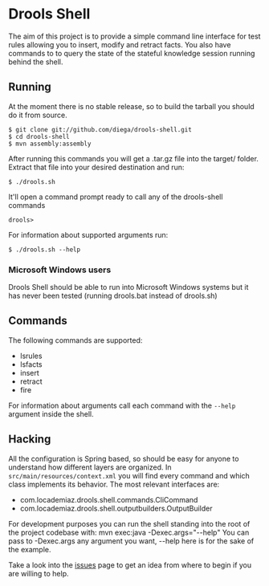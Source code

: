 Drools Shell
============
The aim of this project is to provide a simple command line interface for test rules allowing you to insert, modify and retract facts. You also have commands to to query the state of the stateful knowledge session running behind the shell.

Running
-------
At the moment there is no stable release, so to build the tarball you should do it from source.

    $ git clone git://github.com/diega/drools-shell.git
    $ cd drools-shell
    $ mvn assembly:assembly
After running this commands you will get a .tar.gz file into the target/ folder.
Extract that file into your desired destination and run:

    $ ./drools.sh
It'll open a command prompt ready to call any of the drools-shell commands

    drools>
For information about supported arguments run:

    $ ./drools.sh --help 

### Microsoft Windows users
Drools Shell should be able to run into Microsoft Windows systems but it has never been tested (running drools.bat instead of drools.sh)

Commands
--------
The following commands are supported:

* lsrules
* lsfacts
* insert
* retract
* fire

For information about arguments call each command with the `--help` argument inside the shell.

Hacking
-------
All the configuration is Spring based, so should be easy for anyone to understand how different layers are organized. In `src/main/resources/context.xml` you will find every command and which class implements its behavior.
The most relevant interfaces are:

* com.locademiaz.drools.shell.commands.CliCommand
* com.locademiaz.drools.shell.outputbuilders.OutputBuilder<T>

For development purposes you can run the shell standing into the root of the project codebase with:
     mvn exec:java -Dexec.args="--help"
You can pass to -Dexec.args any argument you want, --help here is for the sake of the example.

Take a look into the [issues](https://github.com/diega/drools-shell/issues) page to get an idea from where to begin if you are willing to help.

